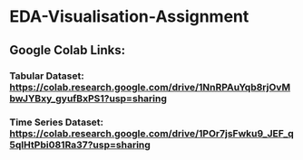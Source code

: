 # EDA-Visualisation-Assignment

## Google Colab Links:

### Tabular Dataset: https://colab.research.google.com/drive/1NnRPAuYqb8rjOvMbwJYBxy_gyufBxPS1?usp=sharing
### Time Series Dataset: https://colab.research.google.com/drive/1POr7jsFwku9_JEF_q5qIHtPbi081Ra37?usp=sharing
